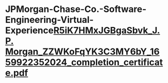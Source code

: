 # JPMorgan-Chase-Co.-Software-Engineering-Virtual-Experience[R5iK7HMxJGBgaSbvk_J.P. Morgan_ZZWKoFqYK3C3MY6bY_1659922352024_completion_certificate.pdf](https://github.com/rosemata/JPMorgan-Chase-Co.-Software-Engineering-Virtual-Experience/files/9295765/R5iK7HMxJGBgaSbvk_J.P.Morgan_ZZWKoFqYK3C3MY6bY_1659922352024_completion_certificate.pdf)
